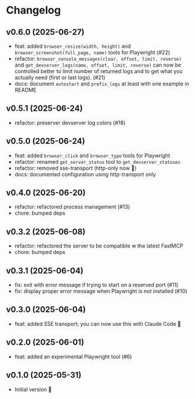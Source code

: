# Changelog

## v0.6.0 (2025-06-27)

- feat: added `browser_resize(width, height)` and `browser_screenshot(full_page, name)` tools for Playwright (#22)
- refactor: `browser_console_messages(clear, offset, limit, reverse)` and `get_devserver_logs(name, offset, limit, reverse)` can now be controlled better to limit number of returned logs and to get what you actually need (first or last logs). (#21)
- docs: document `autostart` and `prefix_logs` at least with one example in README

## v0.5.1 (2025-06-24)

- refactor: preserver devserver log colors (#18)

## v0.5.0 (2025-06-24)

- feat: added `browser_click` and `browser_type` tools for Playwright
- refactor: renamed `get_server_status` tool to `get_devserver_statuses`
- refactor: removed sse-transport (http-only now 🎉)
- docs: documented configuration using http-transport only

## v0.4.0 (2025-06-20)

- refactor: refactored process management (#13)
- chore: bumped deps

## v0.3.2 (2025-06-08)

- refactor: refactored the server to be compatible w the latest FastMCP
- chore: bumped deps

## v0.3.1 (2025-06-04)

- fix: exit with error message if trying to start on a reserved port (#11)
- fix: display proper error message when Playwright is not installed (#10)

## v0.3.0 (2025-06-04)

- feat: added SSE transport; you can now use this with Claude Code 🤖

## v0.2.0 (2025-06-01)

- feat: added an experimental Playwright tool (#6)

## v0.1.0 (2025-05-31)

- Initial version 🎉
